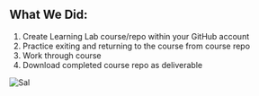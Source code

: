 ## What We Did:
1. Create Learning Lab course/repo within your GitHub account
2. Practice exiting and returning to the course from course repo
3. Work through course
4. Download completed course repo as deliverable

![Sal](https://static.wikia.nocookie.net/impracticaljokers/images/d/d2/Sal.png/revision/latest/scale-to-width-down/361?cb=20190604013345)
